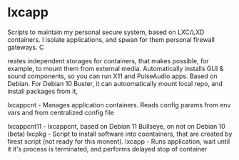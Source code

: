 # lxcapp

Scripts to maintain my personal secure system, based on  LXC/LXD containers. I isolate applications, and spwan for them personal firewall gateways. C

reates independent storages for containers, that makes possible, for example, to mount them from external media. Automatically installs GUI & sound components, so you can run X11 and PulseAudio apps. Based on Debian. For Debian 10 Buster, it can autoomatically mount local repo, and install packages from it,

lxcappcnt - Manages application containers. Reads config params from env vars and from centralized config file

lxcappcnt11 - lxcappcnt, based on Debian 11 Bullseye, on  not on Debian 10 (beta)
lxcpkg - Script to install software into coontainers, that are created by firest script (not ready for this monent).
lxcapp - Runs application, wait until it it's process is terminated, and performs delayed stop of container

